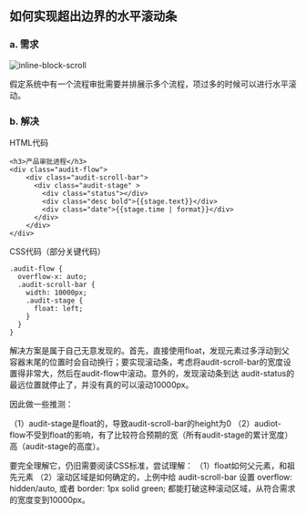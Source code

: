## 如何实现超出边界的水平滚动条

### a. 需求

![inline-block-scroll](18/inline-block-scroll.png)

假定系统中有一个流程审批需要并排展示多个流程，项过多的时候可以进行水平滚动。

### b. 解决

HTML代码

```
<h3>产品审批进程</h3>
<div class="audit-flow">
	<div class="audit-scroll-bar">
	  <div class="audit-stage" >
	    <div class="status"></div>
	    <div class="desc bold">{{stage.text}}</div>
	    <div class="date">{{stage.time | format}}</div>
	  </div>
	</div>
</div>
```

CSS代码（部分关键代码）

```
.audit-flow {
  overflow-x: auto;
  .audit-scroll-bar {
    width: 10000px;
    .audit-stage {
      float: left;
    }
  }
}
```


解决方案是属于自己无意发现的。首先，直接使用float，发现元素过多浮动到父容器末尾的位置时会自动换行；要实现滚动条，考虑将audit-scroll-bar的宽度设置得非常大，然后在audit-flow中滚动。意外的，发现滚动条到达 audit-status的最远位置就停止了，并没有真的可以滚动10000px。

因此做一些推测：

（1）audit-stage是float的，导致audit-scroll-bar的height为0
（2）audiot-flow不受到float的影响，有了比较符合预期的宽（所有audit-stage的累计宽度）高（audit-stage的高度）。

要完全理解它，仍旧需要阅读CSS标准，尝试理解：
（1）float如何父元素，和祖先元素
（2）滚动区域是如何确定的，上例中给 audit-scroll-bar 设置 overflow: hidden/auto, 或者 border: 1px solid green; 都能打破这种滚动区域，从符合需求的宽度变到10000px。